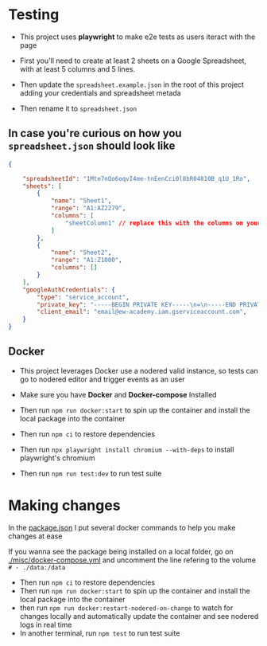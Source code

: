 # Testing

- This project uses **playwright** to make e2e tests as users iteract with the page

- First you'll need to create at least 2 sheets on a Google Spreadsheet, with at least 5 columns and 5 lines.
- Then update the `spreadsheet.example.json` in the root of this project adding your credentials and spreadsheet metada
- Then rename it to `spreadsheet.json`

## In case you're curious on how you `spreadsheet.json` should look like

```json
{

    "spreadsheetId": "1Mte7nOo6oqvI4me-tnEenCci0l8bR04810B_q1U_1Ro",
    "sheets": [
        {
            "name": "Sheet1",
            "range": "A1:AZ2279",
            "columns": [
                "sheetColumn1" // replace this with the columns on your sheet
            ]
        },
        {
            "name": "Sheet2",
            "range": "A1:Z1000",
            "columns": []
        }
    ],
    "googleAuthCredentials": {
        "type": "service_account",
        "private_key": "-----BEGIN PRIVATE KEY-----\n=\n-----END PRIVATE KEY-----\n", // your complete private key
        "client_email": "email@ew-academy.iam.gserviceaccount.com",
    }
}

```
## Docker

- This project leverages Docker use a nodered valid instance, so tests can go to nodered editor and trigger events as an user
- Make sure you have **Docker** and **Docker-compose** Installed

- Then run `npm run docker:start` to spin up the container and install the local package into the container
- Then run `npm ci` to restore dependencies
- Then run `npx playwright install chromium --with-deps` to install playwright's chromium
- Then run `npm run test:dev` to run test suite

# Making changes

In the [package.json](./package.json) I put several docker commands to help you make changes at ease

If you wanna see the package being installed on a local folder, go on [./misc/docker-compose.yml](./misc/docker-compose.yml) and uncomment the line refering to the volume `# - ./data:/data`

- Then run `npm ci` to restore dependencies
- Then run `npm run docker:start` to spin up the container and install the local package into the container
- then run `npm run docker:restart-nodered-on-change` to watch for changes locally and automatically update the container and see nodered logs in real time
- In another terminal, run `npm test` to run test suite

